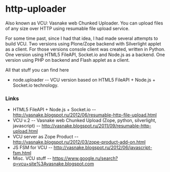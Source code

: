 http-uploader
=============

Also known as VCU: Vasnake web Chunked Uploader.
You can upload files of any size over HTTP using resumable file upload service.

For some time past, since I had that idea, I had made several attempts to build VCU.
Two versions using Plone/Zope backend with Silverlight applet as a client.
For those versions console client was created, written in Python.
One version using HTML5 FileAPI, Socket.io and Node.js as a backend.
One version using PHP on backend and Flash applet as a client.

All that stuff  you can find here

* node.uploader -- VCU version based on HTML5 FileAPI + Node.js + Socket.io technology.

### Links

* HTML5 FileAPI + Node.js + Socket.io -- http://vasnake.blogspot.ru/2012/06/resumable-http-file-upload.html
* VCU v.2 -- Vasnake web Chunked Upload (Zope, python, silverlight, javascript) -- http://vasnake.blogspot.ru/2011/09/resumable-http-upload.html
* VCU server as Zope Product -- http://vasnake.blogspot.ru/2012/03/zope-product-add-on.html
* JS FSM for VCU -- http://vasnake.blogspot.ru/2012/06/javascript-fsm.html
* Misc. VCU stuff -- https://www.google.ru/search?q=vcu+site%3Avasnake.blogspot.com
